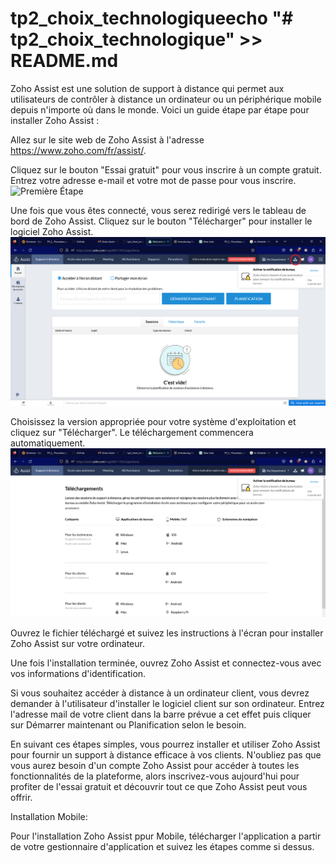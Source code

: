 # tp2_choix_technologiqueecho "# tp2_choix_technologique" >> README.md

Zoho Assist est une solution de support à distance qui permet aux utilisateurs de contrôler à distance un ordinateur ou un périphérique mobile depuis n'importe où dans le monde. Voici un guide étape par étape pour installer Zoho Assist :

Allez sur le site web de Zoho Assist à l'adresse https://www.zoho.com/fr/assist/.

Cliquez sur le bouton "Essai gratuit" pour vous inscrire à un compte gratuit. Entrez votre adresse e-mail et votre mot de passe pour vous inscrire.
![Première Étape](/images/installation/PremiereÉtape.PNG)

Une fois que vous êtes connecté, vous serez redirigé vers le tableau de bord de Zoho Assist. Cliquez sur le bouton "Télécharger" pour installer le logiciel Zoho Assist.
![Deuxième Étape](/images/installation/DeuxièmeÉtape.PNG)

Choisissez la version appropriée pour votre système d'exploitation et cliquez sur "Télécharger". Le téléchargement commencera automatiquement.
![Troisème Étape](/images/installation/TroisièmeÉtape.PNG)

Ouvrez le fichier téléchargé et suivez les instructions à l'écran pour installer Zoho Assist sur votre ordinateur.

Une fois l'installation terminée, ouvrez Zoho Assist et connectez-vous avec vos informations d'identification.

Si vous souhaitez accéder à distance à un ordinateur client, vous devrez demander à l'utilisateur d'installer le logiciel client sur son ordinateur. Entrez l'adresse mail de votre client dans la barre prévue a cet effet puis cliquer sur Démarrer maintenant ou Planification selon le besoin.

En suivant ces étapes simples, vous pourrez installer et utiliser Zoho Assist pour fournir un support à distance efficace à vos clients. N'oubliez pas que vous aurez besoin d'un compte Zoho Assist pour accéder à toutes les fonctionnalités de la plateforme, alors inscrivez-vous aujourd'hui pour profiter de l'essai gratuit et découvrir tout ce que Zoho Assist peut vous offrir.

Installation Mobile:

Pour l'installation Zoho Assist ppur Mobile, télécharger l'application a partir de votre gestionnaire d'application et suivez les étapes comme si dessus.
